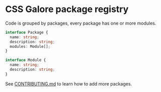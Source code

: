 # CSS Galore package registry

Code is grouped by packages, every package has one or more modules.

```ts
interface Package {
  name: string;
  description: string;
  modules: Module[];
}

interface Module {
  name: string;
  description: string;
}
```

See [CONTRIBUTING.md](CONTRIBUTING.md) to learn how to add more packages.
